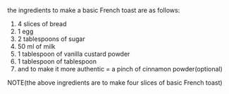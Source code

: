the ingredients to make a basic French toast are as follows:

1)  4 slices of bread 
2) 1 egg  
3) 2 tablespoons of sugar 
4) 50 ml of milk
5) 1 tablespoon of vanilla custard powder
7) 1 tablespoon of tablespoon
6) and to make it more authentic = a pinch of cinnamon powder(optional)



NOTE(the above ingredients are to make four slices of basic French toast)